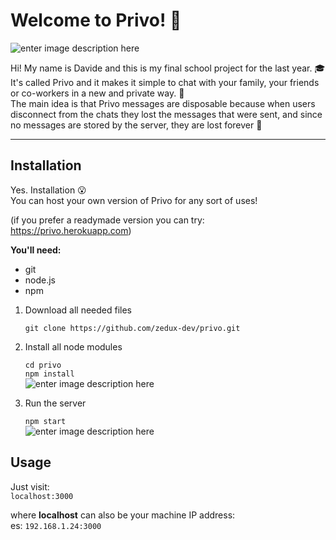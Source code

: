 # Welcome to Privo! 👋

![enter image description here](https://i.ibb.co/L99LpyS/log.png)

Hi! My name is Davide and this is my final school project for the last year. 🎓  
It's called Privo and it makes it simple to chat with your family, your friends or co-workers in a new and private way. 💬  
The main idea is that Privo messages are disposable because when users disconnect from the chats they lost the messages that were sent, and since no messages are stored by the server, they are lost forever 😬  

---

## Installation
Yes. Installation 😮  
You can host your own version of Privo for any sort of uses!  

(if you prefer a readymade version you can try: https://privo.herokuapp.com)

**You'll need:**
- git
- node.js
- npm

1. Download all needed files  
  
    `git clone https://github.com/zedux-dev/privo.git`

2. Install all node modules  
  
    `cd privo`  
    `npm install`  
![enter image description here](https://i.ibb.co/nBGjNC6/Schermata-2022-01-24-alle-13-07-35.png)

3. Run the server
  
    `npm start`  
![enter image description here](https://i.ibb.co/JRQ23yM/Schermata-2022-01-24-alle-13-11-18.png%22%20alt=%22Schermata-2022-01-24-alle-13-11-18)

## Usage

Just visit:  
  `localhost:3000`

where **localhost** can also be your machine IP address:  
  es: `192.168.1.24:3000`

